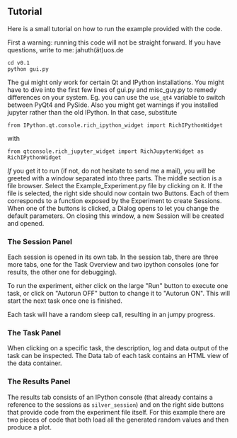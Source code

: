 ## Tutorial

Here is a small tutorial on how to run the example provided with the code.

First a warning: running this code will not be straight forward. If you have questions, write to me: jahuth(ät)uos.de

```
cd v0.1
python gui.py
```
The gui might only work for certain Qt and IPython installations.
You might have to dive into the first few lines of gui.py and misc_guy.py to remedy differences on your system.
Eg. you can use the `use_qt4` variable to switch between PyQt4 and PySide.
Also you might get warnings if you installed jupyter rather than the old IPython. In that case, substitute

```
from IPython.qt.console.rich_ipython_widget import RichIPythonWidget
```
with
```
from qtconsole.rich_jupyter_widget import RichJupyterWidget as RichIPythonWidget
```

*If* you get it to run (if not, do not hesitate to send me a mail), you will be greeted with a window separated into three parts.
The middle section is a file browser. Select the Example_Experiment.py file by clicking on it.
If the file is selected, the right side should now contain two Buttons. Each of them corresponds to a function exposed by the Experiment to create Sessions.
When one of the buttons is clicked, a Dialog opens to let you change the default parameters. On closing this window, a new Session will be created and opened.

### The Session Panel

Each session is opened in its own tab. In the session tab, there are three more tabs, one for the Task Overview and two ipython consoles (one for results, the other one for debugging).

To run the experiment, either click on the large "Run" button to execute one task, or click on "Autorun OFF" button to change it to "Autorun ON". This will start the next task once one is finished.

Each task will have a random sleep call, resulting in an jumpy progress.

### The Task Panel

When clicking on a specific task, the description, log and data output of the task can be inspected.
The Data tab of each task contains an HTML view of the data container.

### The Results Panel

The results tab consists of an IPython console (that already contains a reference to the sessions as `silver_session`) and on the right side buttons that provide code from the experiment file itself.
For this example there are two pieces of code that both load all the generated random values and then produce a plot.

